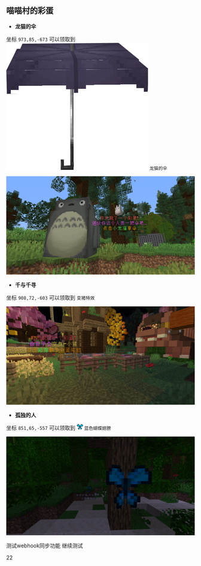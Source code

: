 ## 喵喵村的彩蛋

+  **龙猫的伞**

坐标 `973,85,-673` 可以领取到 <img src="pics/umbrella.png" class="icon" alt="龙猫伞图标"/> `龙猫的伞`

![龙猫的伞彩蛋](pics/toto.png) 

+ **千与千寻**

坐标 `908,72,-603` 可以领取到 `变猪特效`

![千与千寻彩蛋](pics/pig.png) 

+  **孤独的人**

坐标 `851,65,-557` 可以领取到 <img src="pics/blue_butterfly.png" class="icon" alt="蓝色蝴蝶翅膀图标"/> `蓝色蝴蝶翅膀`

![孤独的人彩蛋](pics/butterfly.png) 

测试webhook同步功能
继续测试


22